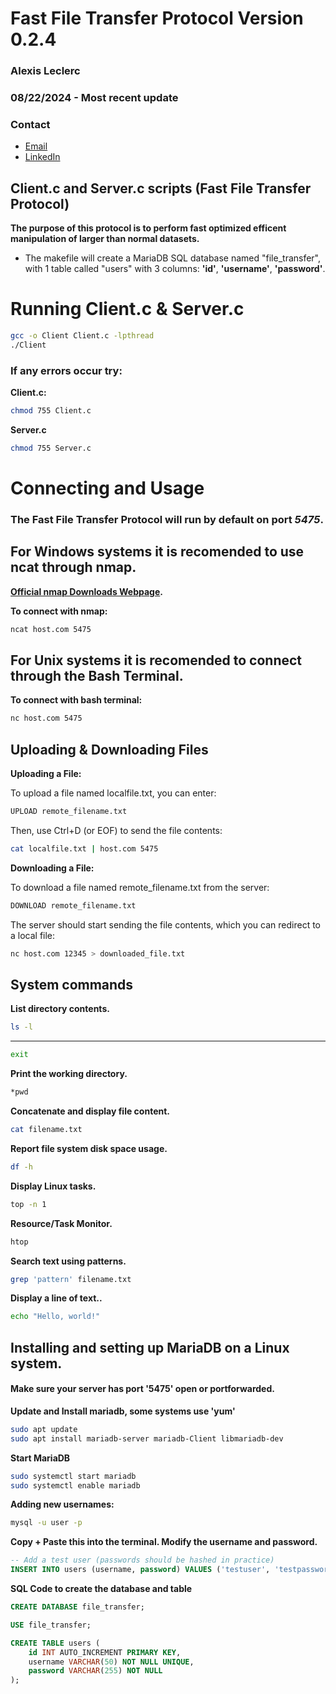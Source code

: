 # Fast File Transfer Protocol Version 0.2.4
### Alexis Leclerc 
### 08/22/2024 - Most recent update
### Contact
* [Email](mailto:alexisglleclerc@gmail.com)
* [LinkedIn](https://www.linkedin.com/in/alexis-gl-leclerc/)

## Client.c and Server.c scripts (Fast File Transfer Protocol)

**The purpose of this protocol is to perform fast optimized efficent manipulation of larger than normal datasets.**
* The makefile will create a MariaDB SQL database named "file_transfer", with 1 table called "users" with 3 columns: **'id'**, **'username'**, **'password'**.

# Running Client.c & Server.c
```bash
gcc -o Client Client.c -lpthread
./Client
```
### If any errors occur try:
**Client.c:**
```bash
chmod 755 Client.c
```
**Server.c**
```bash
chmod 755 Server.c
```
# Connecting and Usage

### The Fast File Transfer Protocol will run by default on port *5475*.

## For Windows systems it is recomended to use ncat through nmap. 
**[Official nmap Downloads Webpage](https://nmap.org/download#windows).**

**To connect with nmap:**
```bash
ncat host.com 5475
```

## For Unix systems it is recomended to connect through the Bash Terminal.

**To connect with bash terminal:**
```bash
nc host.com 5475
```

## Uploading & Downloading Files

**Uploading a File:**

To upload a file named localfile.txt, you can enter:
```bash
UPLOAD remote_filename.txt
```

Then, use Ctrl+D (or EOF) to send the file contents:
```bash
cat localfile.txt | host.com 5475
```
**Downloading a File:**

To download a file named remote_filename.txt from the server:
```bash
DOWNLOAD remote_filename.txt
```

The server should start sending the file contents, which you can redirect to a local file:
```bash
nc host.com 12345 > downloaded_file.txt
```

## System commands

**List directory contents.**
```bash
ls -l
```

****
```bash
exit
```

**Print the working directory.**
```bash
*pwd
```

**Concatenate and display file content.**
```bash
cat filename.txt
```

**Report file system disk space usage.**
```bash
df -h
```


**Display Linux tasks.**
```bash
top -n 1
```

**Resource/Task Monitor.**
```bash
htop
```

**Search text using patterns.**
```bash
grep 'pattern' filename.txt
```

**Display a line of text..**
```bash
echo "Hello, world!"
```

## Installing and setting up MariaDB on a Linux system.

#### Make sure your server has port '5475' open or portforwarded.

**Update and Install mariadb, some systems use 'yum'**
```bash
sudo apt update
sudo apt install mariadb-server mariadb-Client libmariadb-dev
```

**Start MariaDB**
```bash
sudo systemctl start mariadb
sudo systemctl enable mariadb
```

**Adding new usernames:**
```bash
mysql -u user -p
```

**Copy + Paste this into the terminal. Modify the username and password.**
```sql
-- Add a test user (passwords should be hashed in practice)
INSERT INTO users (username, password) VALUES ('testuser', 'testpassword');
```

**SQL Code to create the database and table**
```sql
CREATE DATABASE file_transfer;

USE file_transfer;

CREATE TABLE users (
    id INT AUTO_INCREMENT PRIMARY KEY,
    username VARCHAR(50) NOT NULL UNIQUE,
    password VARCHAR(255) NOT NULL
);
